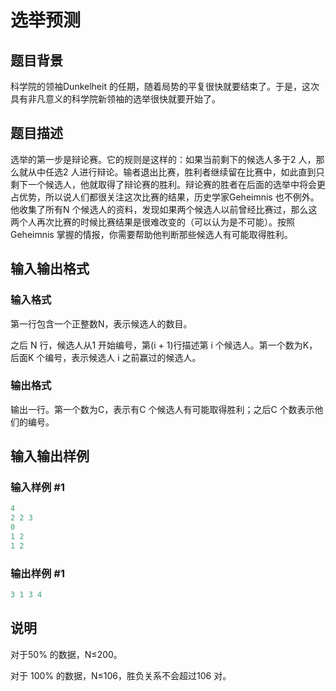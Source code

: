 # 选举预测

## 题目背景

科学院的领袖Dunkelheit 的任期，随着局势的平复很快就要结束了。于是，这次具有非凡意义的科学院新领袖的选举很快就要开始了。

## 题目描述

选举的第一步是辩论赛。它的规则是这样的：如果当前剩下的候选人多于2 人，那么就从中任选2 人进行辩论。输者退出比赛，胜利者继续留在比赛中，如此直到只剩下一个候选人，他就取得了辩论赛的胜利。辩论赛的胜者在后面的选举中将会更占优势，所以说人们都很关注这次比赛的结果，历史学家Geheimnis 也不例外。他收集了所有N 个候选人的资料，发现如果两个候选人以前曾经比赛过，那么这两个人再次比赛的时候比赛结果是很难改变的（可以认为是不可能）。按照Geheimnis 掌握的情报，你需要帮助他判断那些候选人有可能取得胜利。

## 输入输出格式

### 输入格式

第一行包含一个正整数N，表示候选人的数目。

之后 N 行，候选人从1 开始编号，第(i + 1)行描述第 i 个候选人。第一个数为K，后面K 个编号，表示候选人 i 之前赢过的候选人。

### 输出格式

输出一行。第一个数为C，表示有C 个候选人有可能取得胜利；之后C 个数表示他们的编号。

## 输入输出样例

### 输入样例 #1

```cpp
4
2 2 3
0
1 2
1 2

```
### 输出样例 #1

```cpp
3 1 3 4
```


## 说明

对于50% 的数据，N≤200。

对于 100% 的数据，N≤106，胜负关系不会超过106 对。

